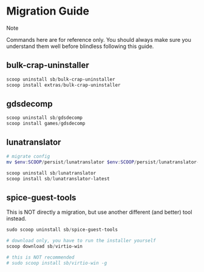 # Migration Guide

> [!NOTE]
> Commands here are for reference only.
> You should always make sure you understand them well before blindless following this guide.

## bulk-crap-uninstaller

```powershell
scoop uninstall sb/bulk-crap-uninstaller
scoop install extras/bulk-crap-uninstaller
```

## gdsdecomp

```powershell
scoop uninstall sb/gdsdecomp
scoop install games/gdsdecomp
```

## lunatranslator

```powershell
# migrate config
mv $env:SCOOP/persist/lunatranslator $env:SCOOP/persist/lunatranslator-latest

scoop uninstall sb/lunatranslator
scoop install sb/lunatranslator-latest
```

## spice-guest-tools

This is NOT directly a migration, but use another different (and better) tool instead.

```powershell
sudo scoop uninstall sb/spice-guest-tools

# download only, you have to run the installer yourself
scoop download sb/virtio-win

# this is NOT recommended
# sudo scoop install sb/virtio-win -g
```
